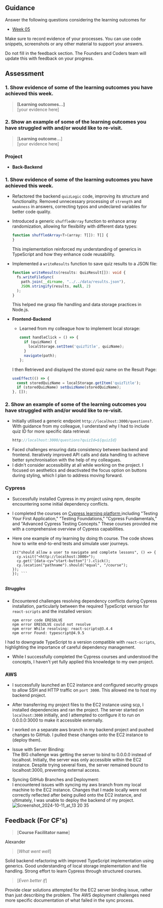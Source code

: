 ## Guidance
Answer the following questions considering the learning outcomes for
- [Week 05](https://learn.foundersandcoders.com/course/syllabus/developer/week05-project03-test-deploy/learning-outcomes/)

Make sure to record evidence of your processes. You can use code snippets, screenshots or any other material to support your answers.

Do not fill in the feedback section. The Founders and Coders team will update this with feedback on your progress.

## Assessment
 ### 1. Show evidence of some of the learning outcomes you have achieved this week.
> **[Learning outcomes...]**  
> [your evidence here]

 ### 2. Show an example of some of the learning outcomes you have struggled with and/or would like to re-visit.
> [**Learning outcome...**]  
> [your evidence here]

### Project
- **Back-Backend**
 ### 1. Show evidence of some of the learning outcomes you have achieved this week.
 
  - Refactored the backend `quizLogic` code, improving its structure and functionality. Removed unnecessary processing of `strength` and `weakness` in answers, correcting typos and undeclared variables for better code quality.

  - Introduced a generic `shuffledArray` function to enhance array randomization, allowing for flexibility with different data types:
    ```typescript
    function shuffledArray<T>(array: T[]): T[] {
    }
    ```
    This implementation reinforced my understanding of generics in TypeScript and how they enhance code reusability.

  - Implemented a `writeResults` function to save quiz results to a JSON file:
    ```typescript
    function writeResults(results: QuizResult[]): void {
      fs.writeFileSync(
        path.join(__dirname, "../../data/results.json"),
        JSON.stringify(results, null, 2)
      );
    }
    ```
    This helped me grasp file handling and data storage practices in Node.js.

- **Frontend-Backend**
  - Learned from my colleague how to implement local storage:
    ```typescript
    const handleClick = () => {
      if (quizName) {
        localStorage.setItem('quizTitle', quizName);
      }
      navigate(path);
    };
    ```
   I then Retrieved and displayed the stored quiz name on the Result Page:
    ```typescript
    useEffect(() => {
      const storedQuizName = localStorage.getItem('quizTitle');
      if (storedQuizName) setQuizName(storedQuizName);
    }, []);
    ```
  

 ### 2. Show an example of some of the learning outcomes you have struggled with and/or would like to re-visit.
 
  - Initially utilised a generic endpoint `http://localhost:3000/questions?`. With guidance from my colleague, I understand why I had to include quiz ID for more specific data retrieval:
    ```typescript
    http://localhost:3000/questions?quizId=${quizId}
    ```
  - Faced challenges ensuring data consistency between backend and frontend. Iteratively improved API calls and data handling to achieve better synchronisation with the help of my colleagues.
  - I didn't consider accessibility at all while working on the project. I focused on aesthetics and deactivated the focus option on buttons during styling, which I plan to address moving forward.


### Cypress
- Successfully installed Cypress in my project using npm, despite encountering some initial dependency conflicts.  
- I completed the courses on [Cypress learning platform ](https://learn.cypress.io/#courses) including "Testing Your First Application," "Testing Foundations," "Cypress Fundamentals," and "Advanced Cypress Testing Concepts." These courses provided me with a comprehensive overview of Cypress capabilities.
- Here one example of my learning by doing th course. The code shows how to write end-to-end tests and simulate user journeys.
  
  ```describe("User Journey", () => {
  it("should allow a user to navigate and complete lessons", () => {
    cy.visit("<http://localhost:3000>");
    cy.get('[data-cy="start-button"]').click();
    cy.location("pathname").should("equal", "/course");
  });
  }); ```


##### Struggles
- Encountered challenges resolving dependency conflicts during Cypress installation, particularly between the required TypeScript version for `react-scripts` and the installed version:
  
  ```
  npm error code ERESOLVE
  npm error ERESOLVE could not resolve
  npm error While resolving: react-scripts@3.4.4
  npm error Found: typescript@4.9.5
  ```
I had to downgrade TypeScript to a version compatible with `react-scripts`, highlighting the importance of careful dependency management.

- While I successfully completed the Cypress courses and understood the concepts, I haven't yet fully applied this knowledge to my own project. 

### AWS
- I successfully launched an EC2 instance and configured security groups to allow SSH and HTTP traffic on `port 3000`. This allowed me to host my backend project.
- After transferring my project files to the EC2 instance using scp, I installed dependencies and ran the project. The server started on `localhost:3000` initially, and I attempted to configure it to run on 0.0.0.0:3000 to make it accessible externally.
- I worked on a separate aws branch in my backend project and pushed changes to GitHub. I pulled these changes onto the EC2 instance to (deploy them).

- Issue with Server Binding:  
  The BIG challenge was getting the server to bind to 0.0.0.0 instead of localhost. Initially, the server was only accessible within the EC2 instance. Despite trying several fixes, the server remained bound to localhost:3000, preventing external access.

- Syncing GitHub Branches and Deployment:  
  I encountered issues with syncing my aws branch from my local machine to the EC2 instance. Changes that I made locally were not correctly reflected after being pulled onto the EC2 instance, and ultimately, I was unable to deploy the backend of my project.  
![Screenshot_2024-10-11_at_13 20 35](https://github.com/user-attachments/assets/da2d4556-e529-4f8d-8869-99536479797a)



## Feedback (For CF's)
> [**Course Facilitator name**]

Alexander

> [*What went well*]

Solid backend refactoring with improved TypeScript implementation using generics. Good understanding of local storage implementation and file handling. Strong effort to learn Cypress through structured courses.

> [*Even better if*]

Provide clear solutions attempted for the EC2 server binding issue, rather than just describing the problem. The AWS deployment challenges need more specific documentation of what failed in the sync process.
